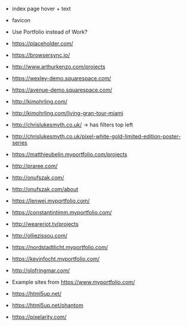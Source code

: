 - index page hover + text
- favicon
- Use Portfolio instead of Work?

- https://placeholder.com/
- https://browsersync.io/

- http://www.arthurkenzo.com/projects
- https://wexley-demo.squarespace.com/
- https://avenue-demo.squarespace.com/

- http://kimohrling.com/
- http://kimohrling.com/living-gran-tour-miami

- http://chrislukesmyth.co.uk/ -> has filters top left
- http://chrislukesmyth.co.uk/pixel-white-gold-limited-edition-poster-series

- https://matthieubelin.myportfolio.com/projects

- http://praree.com/

- http://onufszak.com/
- http://onufszak.com/about

- https://lenwej.myportfolio.com/

- https://constantintimm.myportfolio.com/
- http://weareriot.tv/projects
- http://olliezissou.com/
- https://nordstadtlicht.myportfolio.com/
- https://kevinfocht.myportfolio.com/
- http://olofringmar.com/

- Example sites from https://www.myportfolio.com/

- https://html5up.net/
- https://html5up.net/phantom
- https://pixelarity.com/
